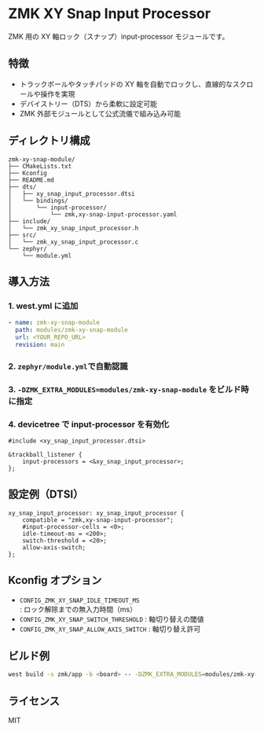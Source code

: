 # ZMK XY Snap Input Processor

ZMK 用の XY 軸ロック（スナップ）input-processor モジュールです。

## 特徴

- トラックボールやタッチパッドの XY 軸を自動でロックし、直線的なスクロールや操作を実現
- デバイストリー（DTS）から柔軟に設定可能
- ZMK 外部モジュールとして公式流儀で組み込み可能

## ディレクトリ構成

```
zmk-xy-snap-module/
├── CMakeLists.txt
├── Kconfig
├── README.md
├── dts/
│   ├── xy_snap_input_processor.dtsi
│   └── bindings/
│       └── input-processor/
│           └── zmk,xy-snap-input-processor.yaml
├── include/
│   └── zmk_xy_snap_input_processor.h
├── src/
│   └── zmk_xy_snap_input_processor.c
└── zephyr/
    └── module.yml
```

## 導入方法

### 1. west.yml に追加

```yaml
- name: zmk-xy-snap-module
  path: modules/zmk-xy-snap-module
  url: <YOUR_REPO_URL>
  revision: main
```

### 2. `zephyr/module.yml`で自動認識

### 3. `-DZMK_EXTRA_MODULES=modules/zmk-xy-snap-module` をビルド時に指定

### 4. devicetree で input-processor を有効化

```dts
#include <xy_snap_input_processor.dtsi>

&trackball_listener {
    input-processors = <&xy_snap_input_processor>;
};
```

## 設定例（DTSI）

```dts
xy_snap_input_processor: xy_snap_input_processor {
    compatible = "zmk,xy-snap-input-processor";
    #input-processor-cells = <0>;
    idle-timeout-ms = <200>;
    switch-threshold = <20>;
    allow-axis-switch;
};
```

## Kconfig オプション

- `CONFIG_ZMK_XY_SNAP_IDLE_TIMEOUT_MS` : ロック解除までの無入力時間（ms）
- `CONFIG_ZMK_XY_SNAP_SWITCH_THRESHOLD` : 軸切り替えの閾値
- `CONFIG_ZMK_XY_SNAP_ALLOW_AXIS_SWITCH` : 軸切り替え許可

## ビルド例

```sh
west build -s zmk/app -b <board> -- -DZMK_EXTRA_MODULES=modules/zmk-xy-snap-module
```

## ライセンス

MIT
